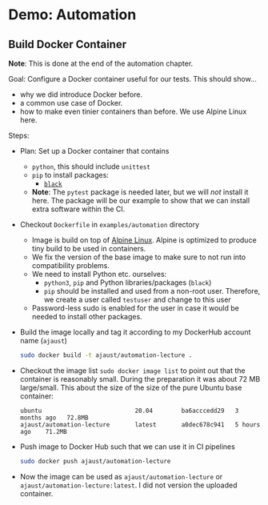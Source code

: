 # Demo: Automation

## Build Docker Container

**Note**: This is done at the end of the automation chapter.

Goal: Configure a Docker container useful for our tests. This should show...

- why we did introduce Docker before.
- a common use case of Docker.
- how to make even tinier containers than before. We use Alpine Linux here.

Steps:

- Plan: Set up a Docker container that contains
    - `python`, this should include `unittest`
    - `pip` to install packages:
        - [`black`](https://github.com/psf/black)
    - **Note**: The `pytest` package is needed later, but we will *not* install it here. The package will be our example to show that we can install extra software within the CI.
- Checkout `Dockerfile` in `examples/automation` directory
    - Image is build on top of [Alpine Linux](https://www.alpinelinux.org). Alpine is optimized to produce tiny build to be used in containers.
    - We fix the version of the base image to make sure to not run into compatibility problems.
    - We need to install Python etc. ourselves:
        - `python3`, `pip` and Python libraries/packages (`black`)
        - `pip` should be installed and used from a non-root user. Therefore, we create a user called `testuser` and change to this user
    - Password-less sudo is enabled for the user in case it would be needed to install other packages.

- Build the image locally and tag it according to my DockerHub account name (`ajaust`)

  ```bash
  sudo docker build -t ajaust/automation-lecture .
  ```

- Checkout the image list `sudo docker image list` to point out that the container is reasonably small. During the preparation it was about 72 MB large/small. This about the size of the size of the pure Ubuntu base container:

  ```text
  ubuntu                          20.04        ba6acccedd29   3 months ago   72.8MB
  ajaust/automation-lecture       latest       a0dec678c941   5 hours ago    71.2MB
  ```

- Push image to Docker Hub such that we can use it in CI pipelines

  ```bash
  sudo docker push ajaust/automation-lecture
  ```

- Now the image can be used as `ajaust/automation-lecture` or `ajaust/automation-lecture:latest`. I did not version the uploaded container.
